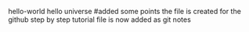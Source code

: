hello-world
hello universe
#added some points
the file is created for the github step by step tutorial 
file is now added as git notes
